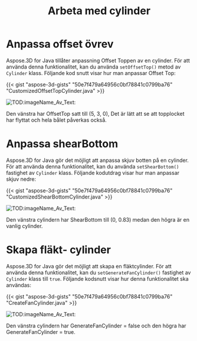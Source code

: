 ﻿---
title: Arbeta med cylinder
type: docs
weight: 100
url: /sv/java/working-with-cylinder/
description: Aspose.3D for Java tillåter anpassning Offset Toppen av en cylinder. För att använda denna funktionalitet, kan du använda setOffsetTop () metod för cylinderklass.
---
# **Anpassa offset övrev**
Aspose.3D for Java tillåter anpassning Offset Toppen av en cylinder. För att använda denna funktionalitet, kan du använda `setOffsetTop()` metod av `Cylinder` klass. Följande kod snutt visar hur man anpassar Offset Top:



{{< gist "aspose-3d-gists" "50e7f479a64956c0bf78841c0799ba76" "CustomizedOffsetTopCylinder.java" >}}

![TOD:imageName_Av_Text:](working-with-cylinder_1.png)

Den vänstra har OffsetTop satt till (5, 3, 0), Det är lätt att se att topplocket har flyttat och hela bålet påverkas också.
# **Anpassa shearBottom**
Aspose.3D for Java gör det möjligt att anpassa skjuv botten på en cylinder. För att använda denna funktionalitet, kan du använda `setShearBottom()` fastighet av `Cylinder` klass. Följande kodutdrag visar hur man anpassar skjuv nedre:



{{< gist "aspose-3d-gists" "50e7f479a64956c0bf78841c0799ba76" "CustomizedShearBottomCylinder.java" >}}

![TOD:imageName_Av_Text:](working-with-cylinder_2.png)

Den vänstra cylindern har ShearBottom till (0, 0.83) medan den högra är en vanlig cylinder.
# **Skapa fläkt- cylinder**
Aspose.3D for Java gör det möjligt att skapa en fläktcylinder. För att använda denna funktionalitet, kan du `setGenerateFanCylinder()` fastighet av `Cylinder` klass till `true`. Följande kodsnutt visar hur denna funktionalitet ska användas:



{{< gist "aspose-3d-gists" "50e7f479a64956c0bf78841c0799ba76" "CreateFanCylinder.java" >}}

![TOD:imageName_Av_Text:](working-with-cylinder_3.png)

Den vänstra cylindern har GenerateFanCylinder = false och den högra har GenerateFanCylinder = true.

